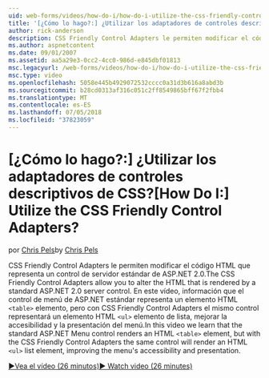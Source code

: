 ```yaml
---
uid: web-forms/videos/how-do-i/how-do-i-utilize-the-css-friendly-control-adapters
title: '[¿Cómo lo hago?:] ¿Utilizar los adaptadores de controles descriptivos de CSS? | Microsoft Docs'
author: rick-anderson
description: CSS Friendly Control Adapters le permiten modificar el código HTML que representa un control de servidor estándar de ASP.NET 2.0. En este vídeo, información que el stan...
ms.author: aspnetcontent
ms.date: 09/01/2007
ms.assetid: aa5a29e3-0cc2-4cc0-986d-e845dbf01813
msc.legacyurl: /web-forms/videos/how-do-i/how-do-i-utilize-the-css-friendly-control-adapters
msc.type: video
ms.openlocfilehash: 5058e445b4929072532cccc0a31d3b616a8abd3b
ms.sourcegitcommit: b28cd0313af316c051c2ff8549865bff67f2fbb4
ms.translationtype: MT
ms.contentlocale: es-ES
ms.lasthandoff: 07/05/2018
ms.locfileid: "37823059"
---
```

<a name="how-do-i-utilize-the-css-friendly-control-adapters"></a><span data-ttu-id="b47d7-105">[¿Cómo lo hago?:] ¿Utilizar los adaptadores de controles descriptivos de CSS?</span><span class="sxs-lookup"><span data-stu-id="b47d7-105">[How Do I:] Utilize the CSS Friendly Control Adapters?</span></span>
====================
<span data-ttu-id="b47d7-106">por [Chris Pels](https://twitter.com/chrispels)</span><span class="sxs-lookup"><span data-stu-id="b47d7-106">by [Chris Pels](https://twitter.com/chrispels)</span></span>

<span data-ttu-id="b47d7-107">CSS Friendly Control Adapters le permiten modificar el código HTML que representa un control de servidor estándar de ASP.NET 2.0.</span><span class="sxs-lookup"><span data-stu-id="b47d7-107">The CSS Friendly Control Adapters allow you to alter the HTML that is rendered by a standard ASP.NET 2.0 server control.</span></span> <span data-ttu-id="b47d7-108">En este vídeo, información que el control de menú de ASP.NET estándar representa un elemento HTML `<table>` elemento, pero con CSS Friendly Control Adapters el mismo control representará un elemento HTML `<ul>` elemento de lista, mejorar la accesibilidad y la presentación del menú.</span><span class="sxs-lookup"><span data-stu-id="b47d7-108">In this video we learn that the standard ASP.NET Menu control renders an HTML `<table>` element, but with the CSS Friendly Control Adapters the same control will render an HTML `<ul>` list element, improving the menu's accessibility and presentation.</span></span> 

[<span data-ttu-id="b47d7-109">&#9654;Vea el vídeo (26 minutos)</span><span class="sxs-lookup"><span data-stu-id="b47d7-109">&#9654; Watch video (26 minutes)</span></span>](https://channel9.msdn.com/Blogs/ASP-NET-Site-Videos/how-do-i-utilize-the-css-friendly-control-adapters)
